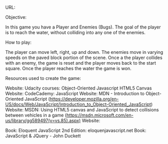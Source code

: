 
URL:

Objective: 

In this game you have a Player and Enemies (Bugs). The goal of the player is to reach the water, without colliding into any one of the enemies. 

How to play:

The player can move left, right, up and down. The enemies move in varying speeds on the paved block portion of the scene. Once a the player collides with an enemy, the game is reset and the player moves back to the start square. Once the player reaches the water the game is won.

Resources used to create the game: 

Website: Udacity courses: Object-Oriented Javascript HTML5 Canvas 
Website: CodeCademy: JavaScript
Website: MDN - Introduction to Object-Oriented JavaScript 
	(https://developer.mozilla.org/en-US/docs/Web/JavaScript/Introduction_to_Object-Oriented_JavaScript)
Website: MSDN: Using HTML5 canvas and JavaScript to detect collisions between vehicles in a game (https://msdn.microsoft.com/en-us/library/gg589497(v=vs.85).aspx)
Website:  


Book: Eloquent JavaScript 2nd Edition: eloquenjavascript.net
Book: JavaScript & JQuery - John Duckett
